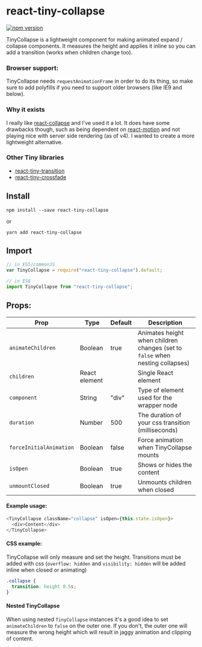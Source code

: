 # react-tiny-collapse

[![npm version](https://img.shields.io/npm/v/react-tiny-collapse.svg?style=flat)](https://www.npmjs.com/package/react-tiny-collapse)

TinyCollapse is a lightweight component for making animated expand / collapse components. It measures the height and applies it inline so you can add a transition (works when children change too).


### Browser support:
TinyCollapse needs `requestAnimationFrame` in order to do its thing, so make sure to add polyfills if you need to support older browsers (like IE9 and below).


### Why it exists
I really like [react-collapse](https://github.com/nkbt/react-collapse) and I've used it a lot. It does have some drawbacks though, such as being dependent on [react-motion](https://github.com/chenglou/react-motion) and not playing nice with server side rendering (as of v4). I wanted to create a more lightweight alternative.

### Other Tiny libraries

* [react-tiny-transition](https://github.com/asbjornh/react-tiny-transition)
* [react-tiny-crossfade](https://github.com/asbjornh/react-tiny-crossfade)


## Install

```console
npm install --save react-tiny-collapse
```

or

```console
yarn add react-tiny-collapse
```


## Import

```javascript
// in ES5/commonJS
var TinyCollapse = require("react-tiny-collapse").default;

// in ES6
import TinyCollapse from "react-tiny-collapse";
```

## Props:

| Prop         | Type          | Default   | Description                                                                       |
| ------------ | ------------- | --------- | --------------------------------------------------------------------------------- |
| `animateChildren` | Boolean  | true      | Animates height when children changes (set to `false` when nesting collapses)
| `children`   | React element |           | Single React element
| `component`  | String        | "div"     | Type of element used for the wrapper node
| `duration`   | Number        | 500       | The duration of your css transition (milliseconds)
| `forceInitialAnimation` | Boolean | false | Force animation when TinyCollapse mounts
| `isOpen`     | Boolean  | true    | Shows or hides the content
| `unmountClosed` | Boolean | true   | Unmounts children when closed

#### Example usage:

```js
<TinyCollapse className="collapse" isOpen={this.state.isOpen}>
  <div>Content</div>
</TinyCollapse>
```


#### CSS example:

TinyCollapse will only measure and set the height. Transitions must be added with css (`overflow: hidden` and `visibility: hidden` will be added inline when closed or animating)

```css
.collapse {
  transition: height 0.5s;
}
```

#### Nested TinyCollapse

When using nested `TinyCollapse` instances it's a good idea to set `animateChildren` to `false` on the outer one. If you don't, the outer one will measure the wrong height which will result in jaggy animation and clipping of content.
